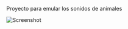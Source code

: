 Proyecto para emular los sonidos de animales

![Screenshot](https://www.todopapas.com/img/cuentos/1/3/2/2/1322.jpg)